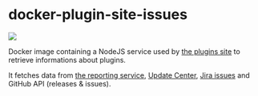# docker-plugin-site-issues

[![](https://img.shields.io/docker/pulls/jenkinsciinfra/plugin-site-issues?label=jenkinsciinfra%2Fplugin-site-issues&logo=docker&logoColor=white)](https://hub.docker.com/r/jenkinsciinfra/plugin-site-issues/tags)

Docker image containing a NodeJS service used by [the plugins site](plugins.jenkins.io) to retrieve informations about plugins.

It fetches data from [the reporting service](https://reports.jenkins.io/issues.index.json), [Update Center](https://updates.jenkins.io/current/update-center.actual.json), [Jira issues](https://issues.jenkins.io) and GitHub API (releases & issues).
